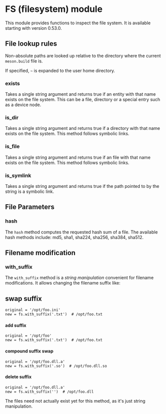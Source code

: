 # FS (filesystem) module

This module provides functions to inspect the file system. It is
available starting with version 0.53.0.

## File lookup rules

Non-absolute paths are looked up relative to the directory where the
current `meson.build` file is.

If specified, `~` is expanded to the user home directory.

### exists

Takes a single string argument and returns true if an entity with that
name exists on the file system. This can be a file, directory or a
special entry such as a device node.

### is_dir

Takes a single string argument and returns true if a directory with
that name exists on the file system. This method follows symbolic
links.

### is_file

Takes a single string argument and returns true if an file with that
name exists on the file system. This method follows symbolic links.

### is_symlink

Takes a single string argument and returns true if the path pointed to
by the string is a symbolic link.

## File Parameters

### hash

The `hash` method computes the requested hash sum of a file.
The available hash methods include: md5, sha1, sha224, sha256, sha384, sha512.


## Filename modification

### with_suffix

The `with_suffix` method is a *string manipulation* convenient for filename modifications.
It allows changing the filename suffix like:

## swap suffix

```meson
original = '/opt/foo.ini'
new = fs.with_suffix('.txt')  # /opt/foo.txt
```

#### add suffix

```meson
original = '/opt/foo'
new = fs.with_suffix('.txt')  # /opt/foo.txt
```

#### compound suffix swap

```meson
original = '/opt/foo.dll.a'
new = fs.with_suffix('.so')  # /opt/foo.dll.so
```

#### delete suffix

```meson
original = '/opt/foo.dll.a'
new = fs.with_suffix('')  # /opt/foo.dll
```

The files need not actually exist yet for this method, as it's just string manipulation.